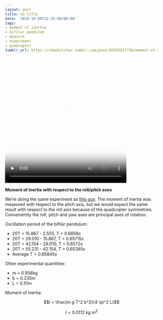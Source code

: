 ```yaml
---
layout: post
title: no title
date: '2014-10-09T22:35:00+08:00'
tags:
- moment of inertia
- bifilar pendulum
- measure
- experiment
- quadcopter
tumblr_url: https://robokitchen.tumblr.com/post/99593827730/moment-of-inertia-with-respect-to-the-roll-pitch
---
```

<video id="embed-613f4f5142710931276881" class="crt-video crt-skin-default" width="400" height="400" poster="https://64.media.tumblr.com/tumblr_nd73mpCttR1sjwnlx_frame1.jpg" preload="none" muted data-crt-video data-crt-options='{"autoheight":null,"duration":60,"hdUrl":false,"filmstrip":{"url":"https://33.media.tumblr.com/previews/tumblr_nd73mpCttR1sjwnlx_filmstrip.jpg","width":"200","height":"200"}}' crossorigin="anonymous">
    <source src="https://va.media.tumblr.com/tumblr_nd73mpCttR1sjwnlx_480.mp4" type="video/mp4">
</source></video>  

**Moment of inertia with respect to the roll/pitch axes**

We’re doing the same experiment as [this guy](https://www.youtube.com/watch?v=m9iHEanmNWc). The moment of inertia was measured with respect to the pitch axis, but we would expect the same result with respect to the roll axis because of the quadcopter symmetries. Conveniently the roll, pitch and yaw axes are principal axes of rotation.

Oscillation period of the bifilar pendulum:

- 20T = 15.867 - 2.555, T = 0.6656s
- 20T = 29.010 - 15.867, T = 0.65715s
- 20T = 42.154 - 29.010, T = 0.6572s
- 20T = 55.231 - 42.154, T = 0.65385s
- Average T = 0.65845s

Other experimental quantities:

- m = 0.958kg
- b = 0.235m
- L = 0.51m

Moment of inertia:

$$I = \frac{m g T^2 b^2}{4 \pi^2 L}$$

$$I = 0.0112 \:kg\:m^2$$

